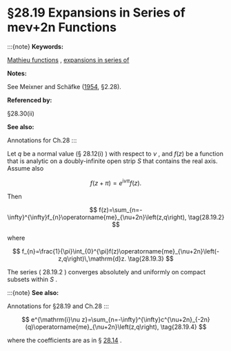 # §28.19 Expansions in Series of meν+2⁢n Functions

:::{note}
**Keywords:**

[Mathieu functions](http://dlmf.nist.gov/search/search?q=Mathieu%20functions) , [expansions in series of](http://dlmf.nist.gov/search/search?q=expansions%20in%20series%20of)

**Notes:**

See Meixner and Schäfke ([1954](./bib/M.html#bib1598 "Mathieusche Funktionen und Sphäroidfunktionen mit Anwendungen auf physikalische und technische Probleme"), §2.28).

**Referenced by:**

§28.30(ii)

**See also:**

Annotations for Ch.28
:::

Let $q$ be a normal value (§ 28.12(i) ) with respect to $\nu$ , and $f(z)$ be a function that is analytic on a doubly-infinite open strip $S$ that contains the real axis. Assume also


<a id="E1"></a>
$$
f(z+\pi)=e^{\mathrm{i}\nu\pi}f(z). \tag{28.19.1}
$$

Then


<a id="E2"></a>
$$
f(z)=\sum_{n=-\infty}^{\infty}f_{n}\operatorname{me}_{\nu+2n}\left(z,q\right), \tag{28.19.2}
$$

where


<a id="E3"></a>
$$
f_{n}=\frac{1}{\pi}\int_{0}^{\pi}f(z)\operatorname{me}_{\nu+2n}\left(-z,q\right)\,\mathrm{d}z. \tag{28.19.3}
$$

The series ( 28.19.2 ) converges absolutely and uniformly on compact subsets within $S$ .

:::{note}
**See also:**

Annotations for §28.19 and Ch.28
:::


<a id="E4"></a>
$$
e^{\mathrm{i}\nu z}=\sum_{n=-\infty}^{\infty}c^{\nu+2n}_{-2n}(q)\operatorname{me}_{\nu+2n}\left(z,q\right), \tag{28.19.4}
$$

where the coefficients are as in § [28.14](./28.14.md "§28.14 Fourier Series ‣ Mathieu Functions of Noninteger Order ‣ Chapter 28 Mathieu Functions and Hill’s Equation") .
